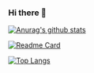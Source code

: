 ### Hi there 👋

<!--
**DoveBoy/DoveBoy** is a ✨ _special_ ✨ repository because its `README.md` (this file) appears on your GitHub profile.

Here are some ideas to get you started:

- 🔭 I’m currently working on ...
- 🌱 I’m currently learning ...
- 👯 I’m looking to collaborate on ...
- 🤔 I’m looking for help with ...
- 💬 Ask me about ...
- 📫 How to reach me: ...
- 😄 Pronouns: ...
- ⚡ Fun fact: ...
  -->

[![Anurag's github stats](https://github-readme-stats.vercel.app/api?username=yokiweb&show_icons=true&theme=vue-dark)](https://github.com/yokiweb)

[![Readme Card](https://github-readme-stats.vercel.app/api/pin/?username=yokiweb&repo=yaoyaoshop)](https://github.com/yokiweb)


[![Top Langs](https://github-readme-stats.vercel.app/api/top-langs/?username=yokiweb&layout=compact)](https://github.com/yokiweb)
